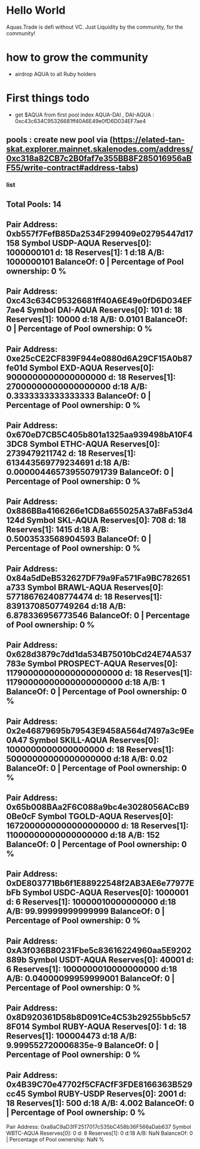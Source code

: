 # Hello World 

Aquas.Trade is defi without VC. Just Liquidity by the community, for the community!

# how to grow the community 
- airdrop AQUA to all Ruby holders 

# First things todo 
- get $AQUA from first pool index AQUA-DAI , DAI-AQUA : 0xc43c634C95326681ff40A6E49e0fD6D034EF7ae4

## pools : create new pool via (https://elated-tan-skat.explorer.mainnet.skalenodes.com/address/0xc318a82CB7c2B0faf7e355BB8F285016956aBF55/write-contract#address-tabs)

### list 

Total Pools:  14
-----------------------------------------------
Pair Address: 0xb557f7FefB85Da2534F299409e02795447d17158
Symbol USDP-AQUA Reserves[0]: 1000000101 d: 18 Reserves[1]: 1 d:18
A/B: 1000000101
BalanceOf: 0 | Percentage of Pool ownership: 0 %
-----------------------------------------------
Pair Address: 0xc43c634C95326681ff40A6E49e0fD6D034EF7ae4
Symbol DAI-AQUA Reserves[0]: 101 d: 18 Reserves[1]: 10000 d:18
A/B: 0.0101
BalanceOf: 0 | Percentage of Pool ownership: 0 %
-----------------------------------------------
Pair Address: 0xe25cCE2CF839F944e0880d6A29CF15A0b87fe01d
Symbol EXD-AQUA Reserves[0]: 9000000000000000000 d: 18 Reserves[1]: 27000000000000000000 d:18
A/B: 0.3333333333333333
BalanceOf: 0 | Percentage of Pool ownership: 0 %
-----------------------------------------------
Pair Address: 0x670eD7CB5C405b801a1325aa939498bA10F43DC8
Symbol ETHC-AQUA Reserves[0]: 2739479211742 d: 18 Reserves[1]: 613443569779234691 d:18
A/B: 0.000004465739550791739
BalanceOf: 0 | Percentage of Pool ownership: 0 %
-----------------------------------------------
Pair Address: 0x886BBa4166266e1CD8a655025A37aBFa53d4124d
Symbol SKL-AQUA Reserves[0]: 708 d: 18 Reserves[1]: 1415 d:18
A/B: 0.5003533568904593
BalanceOf: 0 | Percentage of Pool ownership: 0 %
-----------------------------------------------
Pair Address: 0x84a5dDeB532627DF79a9Fa571Fa9BC782651a733
Symbol BRAWL-AQUA Reserves[0]: 577186762408774474 d: 18 Reserves[1]: 83913708507749264 d:18
A/B: 6.878336956773546
BalanceOf: 0 | Percentage of Pool ownership: 0 %
-----------------------------------------------
Pair Address: 0x628d3879c7dd1da534B75010bCd24E74A537783e
Symbol PROSPECT-AQUA Reserves[0]: 11790000000000000000000 d: 18 Reserves[1]: 11790000000000000000000 d:18
A/B: 1
BalanceOf: 0 | Percentage of Pool ownership: 0 %
-----------------------------------------------
Pair Address: 0x2e46879695b79543E9458A564d7497a3c9Ee0A47
Symbol SKILL-AQUA Reserves[0]: 1000000000000000000 d: 18 Reserves[1]: 50000000000000000000 d:18
A/B: 0.02
BalanceOf: 0 | Percentage of Pool ownership: 0 %
-----------------------------------------------
Pair Address: 0x65b008BAa2F6C088a9bc4e3028056ACcB90Be0cF
Symbol TGOLD-AQUA Reserves[0]: 1672000000000000000000 d: 18 Reserves[1]: 11000000000000000000 d:18
A/B: 152
BalanceOf: 0 | Percentage of Pool ownership: 0 %
-----------------------------------------------
Pair Address: 0xDE803771Bb6f1E88922548f2AB3AE6e77977EbFb
Symbol USDC-AQUA Reserves[0]: 1000001 d: 6 Reserves[1]: 10000010000000000 d:18
A/B: 99.99999999999999
BalanceOf: 0 | Percentage of Pool ownership: 0 %
-----------------------------------------------
Pair Address: 0xA3f036B80231Fbe5c83616224960aa5E9202889b
Symbol USDT-AQUA Reserves[0]: 40001 d: 6 Reserves[1]: 1000000010000000000 d:18
A/B: 0.04000099959999001
BalanceOf: 0 | Percentage of Pool ownership: 0 %
-----------------------------------------------
Pair Address: 0x8D920361D58b8D091Ce4C53b29255bb5c578F014
Symbol RUBY-AQUA Reserves[0]: 1 d: 18 Reserves[1]: 100004473 d:18
A/B: 9.999552720006835e-9
BalanceOf: 0 | Percentage of Pool ownership: 0 %
-----------------------------------------------
Pair Address: 0x4B39C70e47702f5CFACfF3FDE8166363B529cc45
Symbol RUBY-USDP Reserves[0]: 2001 d: 18 Reserves[1]: 500 d:18
A/B: 4.002
BalanceOf: 0 | Percentage of Pool ownership: 0 %
-----------------------------------------------
Pair Address: 0xa8aC9aD3fF2517017c535bC458b36F566aDab637
Symbol WBTC-AQUA Reserves[0]: 0 d: 8 Reserves[1]: 0 d:18
A/B: NaN
BalanceOf: 0 | Percentage of Pool ownership: NaN %